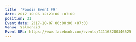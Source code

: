 ```yaml
---
title: 'Foodie Event #9'
date: 2017-10-05 12:28:00 +07:00
position: 31
Event date: 2017-10-07 00:00:00 +07:00
Venue: Salmonoid
Event URL: https://www.facebook.com/events/131163280846525
---
```


